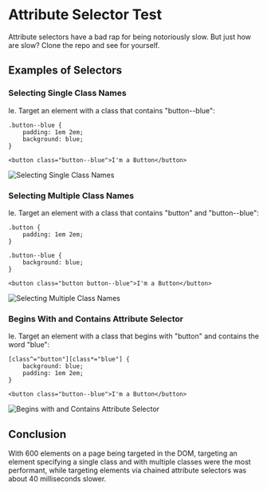# Attribute Selector Test
Attribute selectors have a bad rap for being notoriously slow. But just how are slow? Clone the repo and see for yourself.

## Examples of Selectors

### Selecting Single Class Names
Ie. Target an element with a class that contains "button--blue":

    .button--blue {
        padding: 1em 2em;
        background: blue;
    }

    <button class="button--blue">I'm a Button</button>

![Selecting Single Class Names](http://cl.ly/image/3h3a1S2w3N43/Screen%20Shot%202013-11-26%20at%2011.57.01%20AM.png)

### Selecting Multiple Class Names
Ie. Target an element with a class that contains "button" and "button--blue":

    .button {
        padding: 1em 2em;
    }

    .button--blue {
        background: blue;
    }

    <button class="button button--blue">I'm a Button</button>

![Selecting Multiple Class Names](http://cl.ly/image/191o3Q0X0G2w/Screen%20Shot%202013-11-26%20at%2011.57.05%20AM.png)

### Begins With and Contains Attribute Selector
Ie. Target an element with a class that begins with "button" and contains the word "blue":

    [class^="button"][class*="blue"] {
        background: blue;
        padding: 1em 2em;
    }

    <button class="button--blue">I'm a Button</button>

![Begins with and Contains Attribute Selector](http://cl.ly/image/0y0a0I15063c/Screen%20Shot%202013-11-26%20at%2011.57.11%20AM.png)

## Conclusion
With 600 elements on a page being targeted in the DOM, targeting an element specifying a single class and with multiple classes were the most performant, while targeting elements via chained attribute selectors was about 40 milliseconds slower.